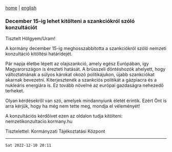 [home](../README.md)
 | 
[english](../en/2022-12-10.md)

### December 15-ig lehet kitölteni a szankciókról szóló konzultációt

Tisztelt Hölgyem/Uram!

A kormány december 15-ig meghosszabbította a szankciókról szóló nemzeti konzultáció kitöltési határidejét.

Pár napja életbe lépett az olajszankció, amely egész Európában, így Magyarországon is érezteti hatását. A brüsszeli döntéshozók ahelyett, hogy változtatnának a súlyos károkat okozó politikájukon, újabb szankciókat akarnak bevezetni. Kiterjesztenék a szankciós politikát a gázpiacra és a nukleáris energiára is. Ez tovább növelné az európai gazdaságra nehezedő terheket.

Olyan kérdésekről van szó, amelyek mindannyiunk életét érintik. Ezért Önt is arra kérjük, hogy ha még nem tette meg, mondja el véleményét!

A konzultációs kérdőívet ezen az oldalon tudja kitölteni:
nemzetikonzultacio.kormany.hu

Tisztelettel:
Kormányzati Tájékoztatási Központ

---
`Sat 2022-12-10 20:11`